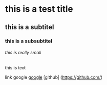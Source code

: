 
# this is a test title

## this is a subtitel

### this is a subsubtitel

###### this is really small

this is text

link google [google](https://www.google.com/) [github] (https://github.com/)



